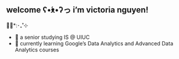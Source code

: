 ## welcome ʕ•́ᴥ•̀ʔっ i’m victoria nguyen!
🌺🌿*:･‎₊˚⊹
- 🎒 a senior studying IS @ UIUC 
- 🌱 currently learning Google’s Data Analytics 
and Advanced Data Analytics courses
